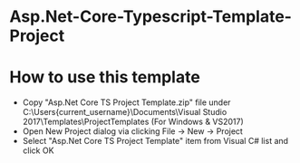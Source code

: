 # Asp.Net-Core-Typescript-Template-Project

# How to use this template 
- Copy "Asp.Net Core TS Project Template.zip" file under C:\Users\{current_username}\Documents\Visual Studio 2017\Templates\ProjectTemplates (For Windows & VS2017)
- Open New Project dialog via clicking File -> New -> Project
- Select "Asp.Net Core TS Project Template" item from Visual C# list and click OK
